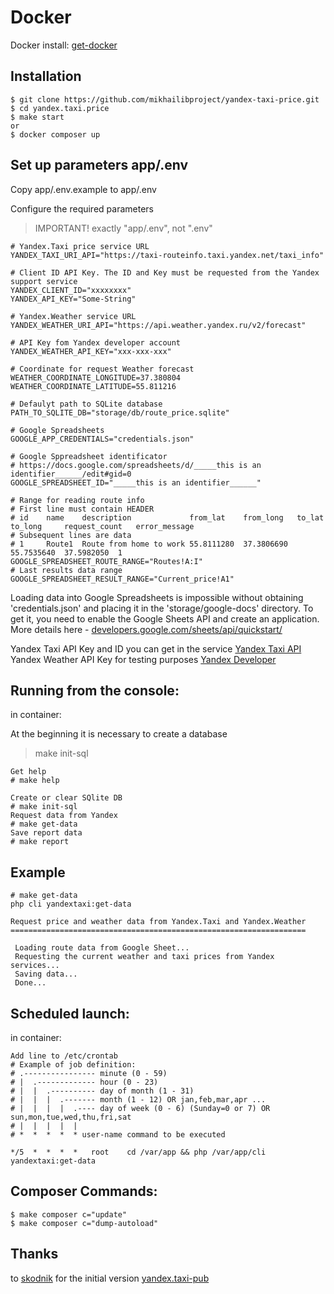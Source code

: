 # Docker
Docker install: [get-docker](https://docs.docker.com/get-docker/)

## Installation
```
$ git clone https://github.com/mikhailibproject/yandex-taxi-price.git   
$ cd yandex.taxi.price
$ make start
or  
$ docker composer up 
```

## Set up parameters app/.env
Copy app/.env.example to app/.env

Configure the required parameters
> IMPORTANT! exactly "app/.env", not ".env"
```
# Yandex.Taxi price service URL
YANDEX_TAXI_URI_API="https://taxi-routeinfo.taxi.yandex.net/taxi_info"

# Client ID API Key. The ID and Key must be requested from the Yandex support service 
YANDEX_CLIENT_ID="xxxxxxxx"
YANDEX_API_KEY="Some-String"

# Yandex.Weather service URL
YANDEX_WEATHER_URI_API="https://api.weather.yandex.ru/v2/forecast"

# API Key fom Yandex developer account 
YANDEX_WEATHER_API_KEY="xxx-xxx-xxx"

# Coordinate for request Weather forecast
WEATHER_COORDINATE_LONGITUDE=37.380804
WEATHER_COORDINATE_LATITUDE=55.811216

# Defaulyt path to SQLite database
PATH_TO_SQLITE_DB="storage/db/route_price.sqlite"

# Google Spreadsheets 
GOOGLE_APP_CREDENTIALS="credentials.json"

# Google Sppreadsheet identificator 
# https://docs.google.com/spreadsheets/d/_____this is an identifier______/edit#gid=0
GOOGLE_SPREADSHEET_ID="_____this is an identifier______"

# Range for reading route info 
# First line must contain HEADER
# id	name	description	            from_lat	from_long	to_lat	    to_long	    request_count	error_message
# Subsequent lines are data
# 1	    Route1	Route from home to work	55.8111280	37.3806690	55.7535640	37.5982050	1	
GOOGLE_SPREADSHEET_ROUTE_RANGE="Routes!A:I"
# Last results data range
GOOGLE_SPREADSHEET_RESULT_RANGE="Current_price!A1"
```

Loading data into Google Spreadsheets is impossible without obtaining
'credentials.json' and placing it in the 'storage/google-docs' directory.
To get it, you need to enable the Google Sheets API and create an application.
More details here - [developers.google.com/sheets/api/quickstart/ ](https://developers.google.com/sheets/api/quickstart/php#step_3_set_up_the_sample)

Yandex Taxi API Key and ID you can get in the service [Yandex Taxi API](https://yandex.ru/dev/taxi/taxiapi/)
Yandex Weather API Key for testing purposes [Yandex Developer](https://developer.tech.yandex.ru/services/)


## Running from the console:

in container:

At the beginning it is necessary to create a database
> make init-sql

```
Get help
# make help 

Create or clear SQlite DB
# make init-sql 
Request data from Yandex
# make get-data
Save report data
# make report
```
## Example
```
# make get-data
php cli yandextaxi:get-data

Request price and weather data from Yandex.Taxi and Yandex.Weather
==================================================================

 Loading route data from Google Sheet...
 Requesting the current weather and taxi prices from Yandex services...
 Saving data...
 Done...

```
## Scheduled launch:
in container:
```
Add line to /etc/crontab
# Example of job definition:
# .---------------- minute (0 - 59)
# |  .------------- hour (0 - 23)
# |  |  .---------- day of month (1 - 31)
# |  |  |  .------- month (1 - 12) OR jan,feb,mar,apr ...
# |  |  |  |  .---- day of week (0 - 6) (Sunday=0 or 7) OR sun,mon,tue,wed,thu,fri,sat
# |  |  |  |  |
# *  *  *  *  * user-name command to be executed

*/5  *  *  *  *   root    cd /var/app && php /var/app/cli yandextaxi:get-data
```
## Composer Commands:
```
$ make composer c="update"
$ make composer c="dump-autoload"
```
## Thanks 
to [skodnik](https://github.com/skodnik) for the initial version [yandex.taxi-pub](https://github.com/skodnik/yandex.taxi-pub)